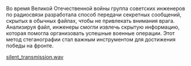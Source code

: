 Во время Великой Отечественной войны группа советских инженеров по радиосвязи разработала способ передачи секретных сообщений, скрытых в обычных файлах, чтобы не привлекать внимания врага. Анализируя файл, инженеры смогли извлечь скрытую информацию, которая помогла организовать успешные военные операции. Этот метод стеганографии стал важным инструментом для достижения победы на фронте.

[silent_transmission.wav](silent_transmission.wav)
